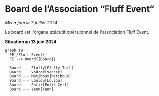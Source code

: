 # Board de l’Association “Fluff Event“

_Mis à jour le 3 juillet 2024._

Le board est l'organe exécutif opérationnel de l'association Fluff Event.

**Situation au 13 juin 2024**

```mermaid
graph TB
  FE[/Fluff Event\]
  FE --> Board{{Board}}

  Board --- Fluffy[Fluffy Tail]
  Board --- Vadror[Vadror]
  Board --- Matiboux[Matiboux]
  Board --- Loulou[Loulou]
  Board --- Potit[Potit Cerf]
  Board --- Yann[Yann]
```
